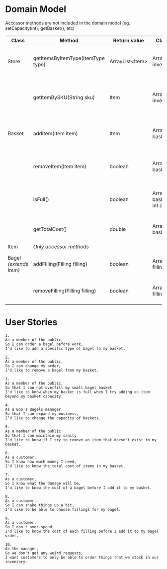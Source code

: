 # Domain Model

Accessor methods are not included in the domain model (eg. setCapacity(int), getBasket(), etc)

| Class                    | Method                            | Return value     | Class variable                           | Description                                           |
|--------------------------|-----------------------------------|------------------|------------------------------------------|-------------------------------------------------------|
| Store                    | getItemsByItemType(ItemType type) | ArrayList\<Item> | ArrayList\<Item> inventory               | Gets all items of a certain type (eg Coffee or Bagel) |
|                          | getItemBySKU(String sku)          | Item             | ArrayList\<Item> inventory               | Gets a single item from inventory based on the SKU    |
| Basket                   | addItem(Item item)                | Item             | ArrayList\<Item> basket                  | Adds a specific type of Item to the Basket            |
|                          | removeItem(Item item)             | boolean          | ArrayList\<Item> basket                  | Removes a specific type of Item from the Basket       |
|                          | isFull()                          | boolean          | ArrayList\<Item> basket<br/>int capacity | Checks if Basket is full based on capacity variable   |
|                          | getTotalCost()                    | double           | ArrayList\<Item> basket                  | Returns the total cost of all items in basket         |
| Item                     | *Only accessor methods*           |                  |                                          |                                                       |
| Bagel *(extends Item)*   | addFilling(Filling filling)       | boolean          | ArrayList\<Filling> filling              | Adds a Filling to a specific Bagel                    |
|                          | removeFilling(Filling filling)    | boolean          | ArrayList\<Filling> filling              | Removes a Filling from a specific Bagel               |

# User Stories

```
1.
As a member of the public,
So I can order a bagel before work,
I'd like to add a specific type of bagel to my basket.
```

```
2.
As a member of the public,
So I can change my order,
I'd like to remove a bagel from my basket.
```

```
3.
As a member of the public,
So that I can not overfill my small bagel basket
I'd like to know when my basket is full when I try adding an item beyond my basket capacity.
```

```
4.
As a Bob's Bagels manager,
So that I can expand my business,
I’d like to change the capacity of baskets.
```

```
5.
As a member of the public
So that I can maintain my sanity
I'd like to know if I try to remove an item that doesn't exist in my basket.
```

```
6.
As a customer,
So I know how much money I need,
I'd like to know the total cost of items in my basket.
```

```
7.
As a customer,
So I know what the damage will be,
I'd like to know the cost of a bagel before I add it to my basket.
```

```
8.
As a customer,
So I can shake things up a bit,
I'd like to be able to choose fillings for my bagel.
```

```
9.
As a customer,
So I don't over-spend,
I'd like to know the cost of each filling before I add it to my bagel order.
```

```
10.
As the manager,
So we don't get any weird requests,
I want customers to only be able to order things that we stock in our inventory.
```